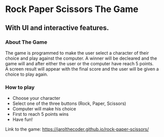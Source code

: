 <h1>Rock Paper Scissors The Game</h1>
<h2>With UI and interactive features.</h2>

<h3>About The Game</h3>
The game is programmed to make the user select a character of their choice and play against the computer. A winner will be decleared and the game will and after either the user or the computer have reach 5 points.<br>
A screen result will appear with the final score and the user will be given a choice to play again.
<br>

<h3>How to play</h3>
<ul>
  <li>Choose your character</li>
  <li>Select one of the three buttons (Rock, Paper, Scissors)</li>
  <li>Computer will make his choice</li>
  <li>First to reach 5 points wins</li>
  <li>Have fun!</li>
</ul>

Link to the game: https://jarolthecoder.github.io/rock-paper-scissors/
